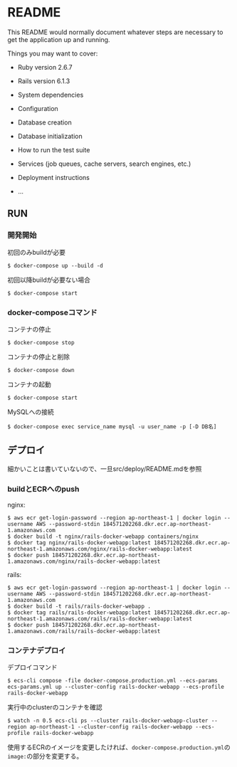 # README

This README would normally document whatever steps are necessary to get the
application up and running.

Things you may want to cover:

* Ruby version
2.6.7

* Rails version
6.1.3

* System dependencies

* Configuration

* Database creation

* Database initialization

* How to run the test suite

* Services (job queues, cache servers, search engines, etc.)

* Deployment instructions

* ...

## RUN
### 開発開始

初回のみbuildが必要

```
$ docker-compose up --build -d
```

初回以降buildが必要ない場合

```
$ docker-compose start
```

### docker-composeコマンド

コンテナの停止

```
$ docker-compose stop
```

コンテナの停止と削除

```
$ docker-compose down
```

コンテナの起動

```
$ docker-compose start
```

MySQLへの接続

```
$ docker-compose exec service_name mysql -u user_name -p [-D DB名]
```


## デプロイ
細かいことは書いていないので、一旦src/deploy/README.mdを参照

### buildとECRへのpush

nginx:
```
$ aws ecr get-login-password --region ap-northeast-1 | docker login --username AWS --password-stdin 184571202268.dkr.ecr.ap-northeast-1.amazonaws.com
$ docker build -t nginx/rails-docker-webapp containers/nginx
$ docker tag nginx/rails-docker-webapp:latest 184571202268.dkr.ecr.ap-northeast-1.amazonaws.com/nginx/rails-docker-webapp:latest
$ docker push 184571202268.dkr.ecr.ap-northeast-1.amazonaws.com/nginx/rails-docker-webapp:latest
```

rails:
```
$ aws ecr get-login-password --region ap-northeast-1 | docker login --username AWS --password-stdin 184571202268.dkr.ecr.ap-northeast-1.amazonaws.com
$ docker build -t rails/rails-docker-webapp .
$ docker tag rails/rails-docker-webapp:latest 184571202268.dkr.ecr.ap-northeast-1.amazonaws.com/rails/rails-docker-webapp:latest
$ docker push 184571202268.dkr.ecr.ap-northeast-1.amazonaws.com/rails/rails-docker-webapp:latest
```

### コンテナデプロイ

デプロイコマンド
```
$ ecs-cli compose -file docker-compose.production.yml --ecs-params ecs-params.yml up --cluster-config rails-docker-webapp --ecs-profile rails-docker-webapp
```

実行中のclusterのコンテナを確認
```
$ watch -n 0.5 ecs-cli ps --cluster rails-docker-webapp-cluster --region ap-northeast-1 --cluster-config rails-docker-webapp --ecs-profile rails-docker-webapp
```

使用するECRのイメージを変更したければ、`docker-compose.production.yml`の`image:`の部分を変更する。
